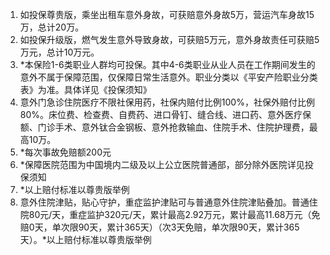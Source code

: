 1. 如投保尊贵版，乘坐出租车意外身故，可获赔意外身故5万，营运汽车身故15万，总计20万。
2. 如投保升级版，燃气发生意外导致身故，可获赔5万元，意外身故责任可获赔5万元，总计10万元。
3. *本保险1-6类职业人群均可投保。其中4-6类职业从业人员在工作期间发生的意外不属于保障范围，仅保障日常生活意外。职业分类以《平安产险职业分类表》为准。具体详见《投保须知》
4. 意外门急诊住院医疗不限社保用药，社保内赔付比例100%，社保外赔付比例80%。床位费、检查费、自费药、进口骨钉、缝合线、进口药、意外医疗保额、门诊手术、意外钛合金钢板、意外抢救输血、住院手术、住院护理费，最高10万。
5. *每次事故免赔额200元
6. *保障医院范围为中国境内二级及以上公立医院普通部，部分除外医院详见投保须知
7. *以上赔付标准以尊贵版举例
8. 意外住院津贴，贴心守护，重症监护津贴可与普通意外住院津贴叠加。普通住院80元/天，重症监护320元/天，累计最高2.92万元，累计最高11.68万元（免赔0天，单次限90天，累计365天）（次3天免赔，单次限90天，累计365天）。*以上赔付标准以尊贵版举例